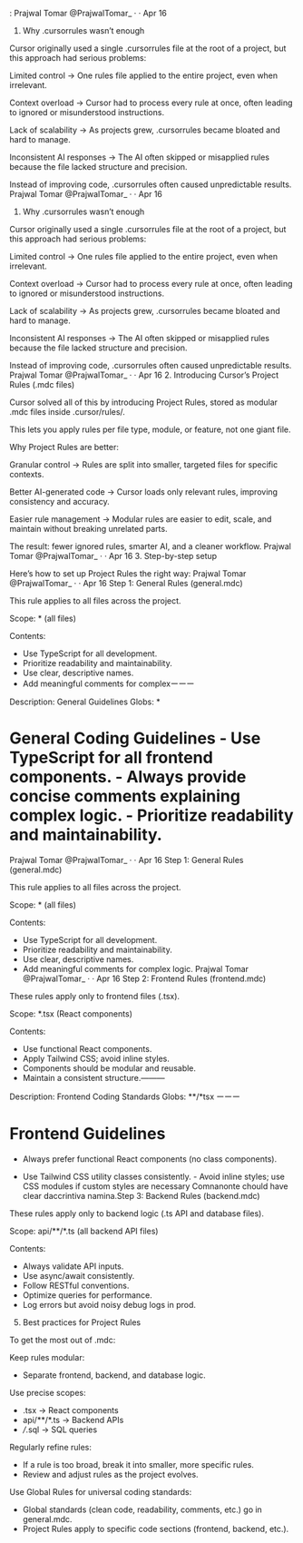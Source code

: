 :
Prajwal Tomar
@PrajwalTomar_
·
·
Apr 16
1. Why .cursorrules wasn’t enough

Cursor originally used a single .cursorrules file at the root of a project, but this approach had serious problems:

Limited control
→ One rules file applied to the entire project, even when irrelevant.

Context overload
→ Cursor had to process every rule at once, often leading to ignored or misunderstood instructions.

Lack of scalability
→ As projects grew, .cursorrules became bloated and hard to manage.

Inconsistent AI responses
→ The AI often skipped or misapplied rules because the file lacked structure and precision.

Instead of improving code, .cursorrules often caused unpredictable results.
Prajwal Tomar
@PrajwalTomar_
·
·
Apr 16
1. Why .cursorrules wasn’t enough

Cursor originally used a single .cursorrules file at the root of a project, but this approach had serious problems:

Limited control
→ One rules file applied to the entire project, even when irrelevant.

Context overload
→ Cursor had to process every rule at once, often leading to ignored or misunderstood instructions.

Lack of scalability
→ As projects grew, .cursorrules became bloated and hard to manage.

Inconsistent AI responses
→ The AI often skipped or misapplied rules because the file lacked structure and precision.

Instead of improving code, .cursorrules often caused unpredictable results.
Prajwal Tomar
@PrajwalTomar_
·
·
Apr 16
2. Introducing Cursor’s Project Rules (.mdc files)

Cursor solved all of this by introducing Project Rules, stored as modular .mdc files inside .cursor/rules/.

This lets you apply rules per file type, module, or feature, not one giant file.

Why Project Rules are better:

Granular control
→ Rules are split into smaller, targeted files for specific contexts.

Better AI-generated code
→ Cursor loads only relevant rules, improving consistency and accuracy.

Easier rule management
→ Modular rules are easier to edit, scale, and maintain without breaking unrelated parts.

The result: fewer ignored rules, smarter AI, and a cleaner workflow.
Prajwal Tomar
@PrajwalTomar_
·
·
Apr 16
3. Step-by-step setup

Here’s how to set up Project Rules the right way:
Prajwal Tomar
@PrajwalTomar_
·
·
Apr 16
Step 1: General Rules (general.mdc)

This rule applies to all files across the project.

Scope: * (all files)

Contents:
- Use TypeScript for all development.
- Prioritize readability and maintainability.
- Use clear, descriptive names.
- Add meaningful comments for complexーーー

Description: General Guidelines Globs: *

# General Coding Guidelines - Use TypeScript for all frontend components. - Always provide concise comments explaining complex logic. - Prioritize readability and maintainability.
Prajwal Tomar
@PrajwalTomar_
·
·
Apr 16
Step 1: General Rules (general.mdc)

This rule applies to all files across the project.

Scope: * (all files)

Contents:
- Use TypeScript for all development.
- Prioritize readability and maintainability.
- Use clear, descriptive names.
- Add meaningful comments for complex logic.
Prajwal Tomar
@PrajwalTomar_
·
·
Apr 16
Step 2: Frontend Rules (frontend.mdc)

These rules apply only to frontend files (.tsx).

Scope: *.tsx (React components)

Contents:
- Use functional React components.
- Apply Tailwind CSS; avoid inline styles.
- Components should be modular and reusable.
- Maintain a consistent structure.———

Description: Frontend Coding Standards Globs: **/*tsx ーーー

# Frontend Guidelines

- Always prefer functional React components (no class components).

- Use Tailwind CSS utility classes consistently. - Avoid inline styles; use CSS modules if custom styles are necessary Comnanonte chould have clear daccrintiva namina.Step 3: Backend Rules (backend.mdc)

These rules apply only to backend logic (.ts API and database files).

Scope: api/**/*.ts (all backend API files)

Contents:
- Always validate API inputs.
- Use async/await consistently.
- Follow RESTful conventions.
- Optimize queries for performance.
- Log errors but avoid noisy debug logs in prod.
5. Best practices for Project Rules

To get the most out of .mdc:

Keep rules modular:
- Separate frontend, backend, and database logic.

Use precise scopes:
- .tsx → React components
- api/**/*.ts → Backend APIs
- */*.sql → SQL queries

Regularly refine rules:
- If a rule is too broad, break it into smaller, more specific rules.
- Review and adjust rules as the project evolves.

Use Global Rules for universal coding standards:
- Global standards (clean code, readability, comments, etc.) go in general.mdc.
- Project Rules apply to specific code sections (frontend, backend, etc.).